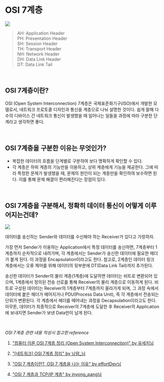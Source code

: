# OSI 7계층

![](https://i.imgur.com/x4J2jB1.png)

> AH: Application Header<br>PH: Presentation Header<br>SH: Session Header<br>TH: Transport Header<br>NH: Network Header<br>DH: Data Link Header<br>DT: Data Link Tail

<br>

## OSI 7계층이란?

OSI (Open System Interconnection) 7계층은 국제표준화기구(ISO)에서 개발한 모델로서, 네트워크 프로토콜 디자인과 통신을 계층으로 나눠 설명한 것이다. 쉽게 말해 다수의 디바이스 간 네트워크 통신이 발생했을 때 일어나는 일들을 과정에 따라 구분한 단계라고 생각하면 좋다.

<br>

## OSI 7계층을 구분한 이유는 무엇인가?

- 복잡한 데이터의 흐름을 단계별로 구분하여 보다 명확하게 확인할 수 있다.
- 각 계층은 하위 계층의 기능만을 이용하고, 상위 계층에게 기능을 제공한다. 그에 따라 특정한 문제가 발생했을 때, 문제의 원인이 되는 계층만을 확인하여 보수하면 된다. 이를 통해 문제 해결이 편리해진다는 장점이 있다.

<br>

## OSI 7계층을 구분해서, 정확히 데이터 통신이 어떻게 이루어지는건데?

![](https://i.imgur.com/HGxp962.png)

데이터를 송신하는 Sender와 데이터를 수신해야 하는 Receiver가 있다고 가정하자.

가장 먼저 Sender가 이용하는 Application에서 특정 데이터를 송신하면, 7계층부터 1계층까지 순차적으로 내려가며, 각 계층에서는 Sender가 송신한 데이터에 필요한 헤더가 붙게 된다. 이 과정을 Encapsulation이라고도 한다. 참고로, 2계층인 데이터 링크 계층에서는 오류 제어를 위해 데이터의 뒷부분에 DT(Data Link Tail)까지 추가된다.

송신한 데이터가 Sender의 물리 계층(1계층)에 도달하면 데이터는 비트로 변환되어 있으며, 1계층에서 정의된 전송 선로를 통해 Receiver의 물리 계층으로 이동하게 된다. 비트로 구성된 데이터는 Receiver의 1계층부터 7계층까지 올라가게 되며, 그 과정 속에서 데이터에 붙은 헤더가 떼어지거나 PDU(Process Data Unit), 즉 각 계층에서 전송되는 단위가 변환된다. 각 계층에서 헤더를 떼어내는 과정을 Decapsulation이라고도 한다. 아무튼, 데이터가 최종적으로 Receiver의 7계층에 도달한 후 Receiver의 Application에 보내지면 Sender가 보낸 Data만이 남게 된다.

<br>

_OSI 7계층 관련 내용 작성시 참고한 reference_

1. ["컴퓨터 이론 OSI 7계층 정리 (Open System Interconnection)" by 유세지님](https://usage.tistory.com/62)

2. ["[네트워크] OSI 7계층 정리" by 낭람\_님](https://security-nanglam.tistory.com/229)

3. ["OSI 7 계층이란?, OSI 7 계층을 나눈 이유" by effortDev님](https://shlee0882.tistory.com/110)

4. ["OSI 7 계층과 TCP/IP 계층" by inyong_pang님](https://velog.io/@inyong_pang/OSI-7-%EA%B3%84%EC%B8%B5%EA%B3%BC-TCPIP-%EA%B3%84%EC%B8%B5)
